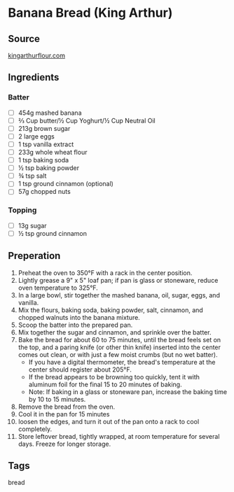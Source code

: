 # Banana Bread (King Arthur)

## Source
[kingarthurflour.com](https://www.kingarthurflour.com/recipes/whole-grain-banana-bread-recipe)

## Ingredients
### Batter
- [ ] 454g mashed banana
- [ ] ⅔ Cup butter/½ Cup Yoghurt/½ Cup Neutral Oil
- [ ] 213g brown sugar
- [ ] 2 large eggs
- [ ] 1 tsp vanilla extract
- [ ] 233g whole wheat flour
- [ ] 1 tsp baking soda
- [ ] ½ tsp baking powder
- [ ] ¾ tsp salt
- [ ] 1 tsp ground cinnamon (optional)
- [ ] 57g chopped nuts

### Topping

- [ ] 13g sugar
- [ ] ½ tsp ground cinnamon

## Preperation
1. Preheat the oven to 350°F with a rack in the center position.
2. Lightly grease a 9" x 5" loaf pan; if pan is glass or stoneware, reduce oven temperature to 325°F.
3. In a large bowl, stir together the mashed banana, oil, sugar, eggs, and vanilla.
4. Mix the flours, baking soda, baking powder, salt, cinnamon, and chopped walnuts into the banana mixture.
5. Scoop the batter into the prepared pan.
6. Mix together the sugar and cinnamon, and sprinkle over the batter.
7. Bake the bread for about 60 to 75 minutes, until the bread feels set on the top, and a paring knife (or other thin knife) inserted into the center comes out clean, or with just a few moist crumbs (but no wet batter).
    - If you have a digital thermometer, the bread's temperature at the center should register about 205°F.
    - If the bread appears to be browning too quickly, tent it with aluminum foil for the final 15 to 20 minutes of baking.
    - Note: If baking in a glass or stoneware pan, increase the baking time by 10 to 15 minutes.
8. Remove the bread from the oven.
9. Cool it in the pan for 15 minutes
10. loosen the edges, and turn it out of the pan onto a rack to cool completely.
11. Store leftover bread, tightly wrapped, at room temperature for several days. Freeze for longer storage.

## Tags
bread
